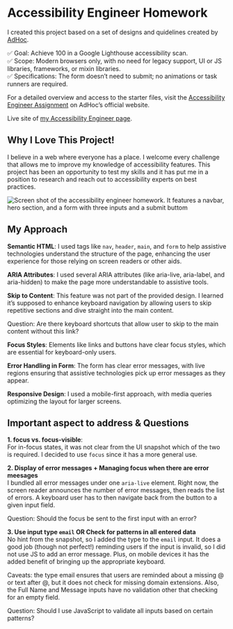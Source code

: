 
# Accessibility Engineer Homework

I created this project based on a set of designs and quidelines created by [AdHoc](https://homework.adhoc.team/).

✅ Goal: Achieve 100 in a Google Lighthouse accessibility scan.
<br>✅ Scope: Modern browsers only, with no need for legacy support, UI or JS libraries, frameworks, or mixin libraries.
<br>✅ Specifications: The form doesn’t need to submit; no animations or task runners are required. 

For a detailed overview and access to the starter files, visit the [Accessibility Engineer Assignment](https://homework.adhoc.team/accessibility_engineer/) on AdHoc’s official website.

Live site of [my Accessibility Engineer page](https://a11y-engineer.netlify.app/).

## Why I Love This Project!
I believe in a web where everyone has a place. I welcome every challenge that allows me to improve my knowledge of accessibility features. This project has been an opportunity to test my skills and it has put me in a position to research and reach out to accessibility experts on best practices.

![Screen shot of the accessibility engineer homework. It features a navbar, hero section, and a form with three inputs and a submit buttom](https://github.com/CorinaMurg/a11y-engineer-homework/assets/115652409/17d1484c-ebc5-42ed-994c-bf674f5a62fb)

## My Approach 
**Semantic HTML**: I used tags like `nav`, `header`, `main`, and `form` to help assistive technologies understand the structure of the page, enhancing the user experience for those relying on screen readers or other aids.

**ARIA Attributes**: I used several ARIA attributes (like aria-live, aria-label, and aria-hidden) to make the page more understandable to assistive tools.

**Skip to Content**: This feature was not part of the provided design. I learned it’s supposed to  enhance keyboard navigation by allowing users to skip repetitive sections and dive straight into the main content.

Question: Are there keyboard shortcuts that allow user to skip to the main content without this link?

**Focus Styles**: Elements like links and buttons have clear focus styles, which are essential for keyboard-only users.

**Error Handling in Form**: The form has clear error messages, with live regions ensuring that assistive technologies pick up error messages as they appear.

**Responsive Design**: I used a mobile-first approach, with media queries optimizing the layout for larger screens. 

## Important aspect to address & Questions
**1. focus vs. focus-visible**:
<br>For in-focus states, it was not clear from the UI snapshot which of the two is required. I decided to use `focus` since it has a more general use.

**2. Display of error messages + Managing focus when there are error meesages**
<br> I bundled all error messages under one `aria-live` element. Right now, the screen reader announces the number of error messages, then reads the list of errors. A keyboard user has to then navigate back from the button to a given input field. 

Question: Should the focus be sent to the first input with an error?

**3. Use input type `email` OR Check for patterns in all entered data**
<br>No hint from the snapshot, so I added the type to the `email` input. It does a good job (though not perfect!) reminding users if the input is invalid, so I did not use JS to add an error message. Plus, on mobile devices it has the added benefit of bringing up the appropriate keyboard. 

Caveats: the type email ensures that users are reminded about a missing @ or text after @, but it does not check for missing domain extensions. Also, the Full Name and Message inputs have no validation other that checking for an empty field.

Question: Should I use JavaScript to validate all inputs based on certain patterns?

